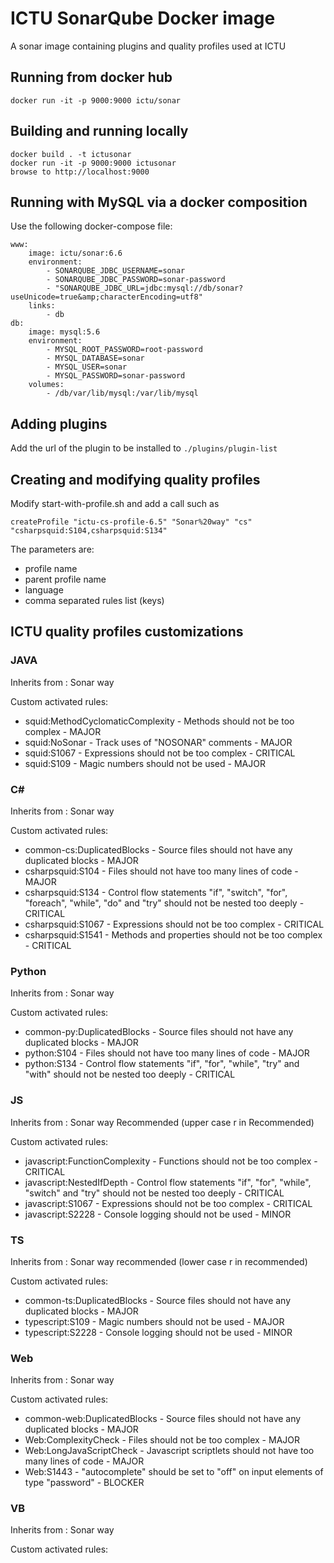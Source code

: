 # ICTU SonarQube Docker image
A sonar image containing plugins and quality profiles used at ICTU

## Running from docker hub

    docker run -it -p 9000:9000 ictu/sonar

## Building and running locally

    docker build . -t ictusonar
    docker run -it -p 9000:9000 ictusonar
    browse to http://localhost:9000

## Running with MySQL via a docker composition

Use the following docker-compose file:

    www:
        image: ictu/sonar:6.6
        environment:
            - SONARQUBE_JDBC_USERNAME=sonar
            - SONARQUBE_JDBC_PASSWORD=sonar-password
            - "SONARQUBE_JDBC_URL=jdbc:mysql://db/sonar?useUnicode=true&amp;characterEncoding=utf8"
        links:
            - db
    db:
        image: mysql:5.6
        environment:
            - MYSQL_ROOT_PASSWORD=root-password
            - MYSQL_DATABASE=sonar
            - MYSQL_USER=sonar
            - MYSQL_PASSWORD=sonar-password
        volumes:
            - /db/var/lib/mysql:/var/lib/mysql

## Adding plugins
Add the url of the plugin to be installed to ```./plugins/plugin-list```

## Creating and modifying quality profiles

Modify start-with-profile.sh and add a call such as

    createProfile "ictu-cs-profile-6.5" "Sonar%20way" "cs" "csharpsquid:S104,csharpsquid:S134"

The parameters are:
- profile name
- parent profile name
- language
- comma separated rules list (keys)

## ICTU quality profiles customizations

### JAVA

Inherits from : Sonar way

Custom activated rules:
- squid:MethodCyclomaticComplexity - Methods should not be too complex - MAJOR
- squid:NoSonar - Track uses of "NOSONAR" comments - MAJOR
- squid:S1067 - Expressions should not be too complex - CRITICAL
- squid:S109 - Magic numbers should not be used	- MAJOR

### C#

Inherits from : Sonar way

Custom activated rules:
- common-cs:DuplicatedBlocks - Source files should not have any duplicated blocks - MAJOR
- csharpsquid:S104 - Files should not have too many lines of code - MAJOR
- csharpsquid:S134 - Control flow statements "if", "switch", "for", "foreach", "while", "do" and "try" should not be nested too deeply - CRITICAL
- csharpsquid:S1067 - Expressions should not be too complex - CRITICAL
- csharpsquid:S1541 - Methods and properties should not be too complex - CRITICAL

### Python

Inherits from : Sonar way

Custom activated rules:
- common-py:DuplicatedBlocks - Source files should not have any duplicated blocks - MAJOR
- python:S104 - Files should not have too many lines of code - MAJOR
- python:S134 - Control flow statements "if", "for", "while", "try" and "with" should not be nested too deeply - CRITICAL

### JS

Inherits from : Sonar way Recommended (upper case r in Recommended)

Custom activated rules:
- javascript:FunctionComplexity - Functions should not be too complex - CRITICAL
- javascript:NestedIfDepth - Control flow statements "if", "for", "while", "switch" and "try" should not be nested too deeply - CRITICAL
- javascript:S1067 - Expressions should not be too complex - CRITICAL
- javascript:S2228 - Console logging should not be used - MINOR

### TS

Inherits from : Sonar way recommended (lower case r in recommended)

Custom activated rules:
- common-ts:DuplicatedBlocks - Source files should not have any duplicated blocks - MAJOR
- typescript:S109 - Magic numbers should not be used - MAJOR
- typescript:S2228 - Console logging should not be used - MINOR

### Web

Inherits from : Sonar way

Custom activated rules:
- common-web:DuplicatedBlocks - Source files should not have any duplicated blocks - MAJOR
- Web:ComplexityCheck - Files should not be too complex - MAJOR
- Web:LongJavaScriptCheck - Javascript scriptlets should not have too many lines of code - MAJOR
- Web:S1443 - "autocomplete" should be set to "off" on input elements of type "password" - BLOCKER

### VB

Inherits from : Sonar way

Custom activated rules: